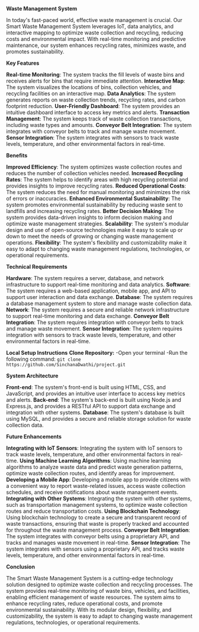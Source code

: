 **Waste Management System**

In today's fast-paced world, effective waste management is crucial. Our Smart Waste Management System leverages IoT, data analytics, and interactive mapping to optimize waste collection and recycling, reducing costs and environmental impact. With real-time monitoring and predictive maintenance, our system enhances recycling rates, minimizes waste, and promotes sustainability.

**Key Features**

**Real-time Monitoring**: The system tracks the fill levels of waste bins and receives alerts for bins that require immediate attention.
**Interactive Map**: The system visualizes the locations of bins, collection vehicles, and recycling facilities on an interactive map.
**Data Analytics**: The system generates reports on waste collection trends, recycling rates, and carbon footprint reduction.
**User-Friendly Dashboard**: The system provides an intuitive dashboard interface to access key metrics and alerts.
**Transaction Management**: The system keeps track of waste collection transactions, including waste types and amounts.
**Conveyor Belt Integration**: The system integrates with conveyor belts to track and manage waste movement.
**Sensor Integration**: The system integrates with sensors to track waste levels, temperature, and other environmental factors in real-time.

**Benefits**

**Improved Efficiency**: The system optimizes waste collection routes and reduces the number of collection vehicles needed.
**Increased Recycling Rates**: The system helps to identify areas with high recycling potential and provides insights to improve recycling rates.
**Reduced Operational Costs**: The system reduces the need for manual monitoring and minimizes the risk of errors or inaccuracies.
**Enhanced Environmental Sustainability**: The system promotes environmental sustainability by reducing waste sent to landfills and increasing recycling rates.
**Better Decision Making**: The system provides data-driven insights to inform decision making and optimize waste management strategies.
**Scalability**: The system's modular design and use of open-source technologies make it easy to scale up or down to meet the needs of growing or changing waste management operations.
**Flexibility**: The system's flexibility and customizability make it easy to adapt to changing waste management regulations, technologies, or operational requirements.

**Technical Requirements**

**Hardware**: The system requires a server, database, and network infrastructure to support real-time monitoring and data analytics.
**Software**: The system requires a web-based application, mobile app, and API to support user interaction and data exchange.
**Database**: The system requires a database management system to store and manage waste collection data.
**Network**: The system requires a secure and reliable network infrastructure to support real-time monitoring and data exchange.
**Conveyor Belt Integration**: The system requires integration with conveyor belts to track and manage waste movement.
**Sensor Integration**: The system requires integration with sensors to track waste levels, temperature, and other environmental factors in real-time.

**Local Setup Instructions**
**Clone Repository:**
-Open your terminal
-Run the following command:
`git clone https://github.com/SinchanaDwathi/project.git`

**System Architecture**

**Front-end**: The system's front-end is built using HTML, CSS, and JavaScript, and provides an intuitive user interface to access key metrics and alerts.
**Back-end**: The system's back-end is built using Node.js and Express.js, and provides a RESTful API to support data exchange and integration with other systems.
**Database**: The system's database is built using MySQL, and provides a secure and reliable storage solution for waste collection data.

**Future Enhancements**

**Integrating with IoT Sensors**: Integrating the system with IoT sensors to track waste levels, temperature, and other environmental factors in real-time.
**Using Machine Learning Algorithms**: Using machine learning algorithms to analyze waste data and predict waste generation patterns, optimize waste collection routes, and identify areas for improvement.
**Developing a Mobile App**: Developing a mobile app to provide citizens with a convenient way to report waste-related issues, access waste collection schedules, and receive notifications about waste management events.
**Integrating with Other Systems**: Integrating the system with other systems, such as transportation management systems, to optimize waste collection routes and reduce transportation costs.
**Using Blockchain Technology**: Using blockchain technology to create a secure and transparent record of waste transactions, ensuring that waste is properly tracked and accounted for throughout the waste management process.
**Conveyor Belt Integration**: The system integrates with conveyor belts using a proprietary API, and tracks and manages waste movement in real-time.
**Sensor Integration**: The system integrates with sensors using a proprietary API, and tracks waste levels, temperature, and other environmental factors in real-time.

**Conclusion**

The Smart Waste Management System is a cutting-edge technology solution designed to optimize waste collection and recycling processes. The system provides real-time monitoring of waste bins, vehicles, and facilities, enabling efficient management of waste resources. The system aims to enhance recycling rates, reduce operational costs, and promote environmental sustainability. With its modular design, flexibility, and customizability, the system is easy to adapt to changing waste management regulations, technologies, or operational requirements.
